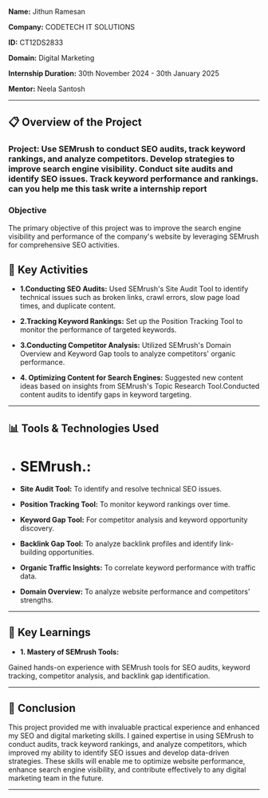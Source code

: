 **Name:** Jithun Ramesan

**Company:** CODETECH IT SOLUTIONS

**ID:** CT12DS2833

**Domain:** Digital Marketing

**Internship Duration:** 30th November 2024 - 30th January 2025

**Mentor:** Neela Santosh 

---

## 📋 Overview of the Project

### Project: Use SEMrush to conduct SEO audits, track keyword rankings, and analyze competitors. Develop strategies to improve search engine visibility. Conduct site audits and identify SEO issues. Track keyword performance and rankings. can you help me this task write a internship report

### Objective
The primary objective of this project was to improve the search engine visibility and performance of the company's website by leveraging SEMrush for comprehensive SEO activities. 

## 🎯 Key Activities
- **1.Conducting SEO Audits:**
Used SEMrush's Site Audit Tool to identify technical issues such as broken links, crawl errors, slow page load times, and duplicate content.

- **2.Tracking Keyword Rankings:**
Set up the Position Tracking Tool to monitor the performance of targeted keywords.

- **3.Conducting Competitor Analysis:**
Utilized SEMrush's Domain Overview and Keyword Gap tools to analyze competitors' organic performance.

- **4. Optimizing Content for Search Engines:**
Suggested new content ideas based on insights from SEMrush's Topic Research Tool.Conducted content audits to identify gaps in keyword targeting.

---

## 📊 Tools & Technologies Used
- # SEMrush.:
  
- **Site Audit Tool:** To identify and resolve technical SEO issues.
- **Position Tracking Tool:** To monitor keyword rankings over time.
- **Keyword Gap Tool:** For competitor analysis and keyword opportunity discovery.
- **Backlink Gap Tool:** To analyze backlink profiles and identify link-building opportunities.
- **Organic Traffic Insights:** To correlate keyword performance with traffic data.
- **Domain Overview:** To analyze website performance and competitors’ strengths.

---

## 🌟 Key Learnings
- **1. Mastery of SEMrush Tools:**
  
Gained hands-on experience with SEMrush tools for SEO audits, keyword tracking, competitor analysis, and backlink gap identification.

---

## 🤝 Conclusion

This project provided me with invaluable practical experience and enhanced my SEO and digital marketing skills. I gained expertise in using SEMrush to conduct audits, track keyword rankings, and analyze competitors, which improved my ability to identify SEO issues and develop data-driven strategies. These skills will enable me to optimize website performance, enhance search engine visibility, and contribute effectively to any digital marketing team in the future.

---


